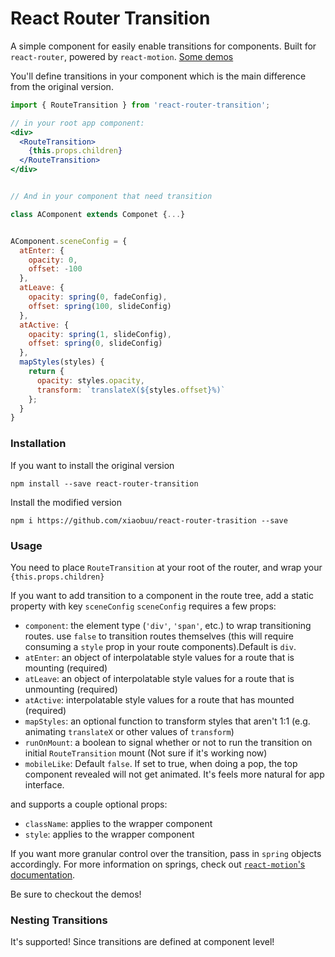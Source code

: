 # React Router Transition

A simple component for easily enable transitions for components. Built for `react-router`, powered by `react-motion`. [Some demos](http://maisano.github.io/react-router-transition/demos/#/fade)

You'll define transitions in your component which is the main difference from the original version.

```jsx
import { RouteTransition } from 'react-router-transition';

// in your root app component:
<div>
  <RouteTransition>
    {this.props.children}
  </RouteTransition>
</div>


// And in your component that need transition

class AComponent extends Componet {...}


AComponent.sceneConfig = {
  atEnter: {
    opacity: 0,
    offset: -100
  },
  atLeave: {
    opacity: spring(0, fadeConfig),
    offset: spring(100, slideConfig)
  },
  atActive: {
    opacity: spring(1, slideConfig),
    offset: spring(0, slideConfig)
  },
  mapStyles(styles) {
    return {
      opacity: styles.opacity,
      transform: `translateX(${styles.offset}%)`
    };
  }
}
```

### Installation

If you want to install the original version

`npm install --save react-router-transition`

Install the modified version

`npm i https://github.com/xiaobuu/react-router-trasition --save`

### Usage

You need to place `RouteTransition` at your root of the router, and wrap your `{this.props.children}`

If you want to add transition to a component in the route tree,
 add a static property with key `sceneConfig`
 `sceneConfig` requires a few props:
- `component`: the element type (`'div'`, `'span'`, etc.) to wrap transitioning routes. use `false` to transition routes themselves (this will require consuming a `style` prop in your route components).Default is `div`.
- `atEnter`: an object of interpolatable style values for a route that is mounting (required)
- `atLeave`: an object of interpolatable style values for a route that is unmounting (required)
- `atActive`: interpolatable style values for a route that has mounted (required)
- `mapStyles`: an optional function to transform styles that aren't 1:1 (e.g. animating `translateX` or other values of `transform`)
- `runOnMount`: a boolean to signal whether or not to run the transition on initial `RouteTransition` mount (Not sure if it's working now)
- `mobileLike`: Default `false`. If set to true, when doing a pop, the top component revealed will not get animated. It's feels more natural for app interface.

and supports a couple optional props:
- `className`: applies to the wrapper component
- `style`: applies to the wrapper component

If you want more granular control over the transition, pass in `spring` objects accordingly. For more information on springs, check out [`react-motion`'s documentation](https://github.com/chenglou/react-motion#--spring-val-number-config-springhelperconfig--opaqueconfig).

Be sure to checkout the demos!


### Nesting Transitions
It's supported! Since transitions are defined at component level!